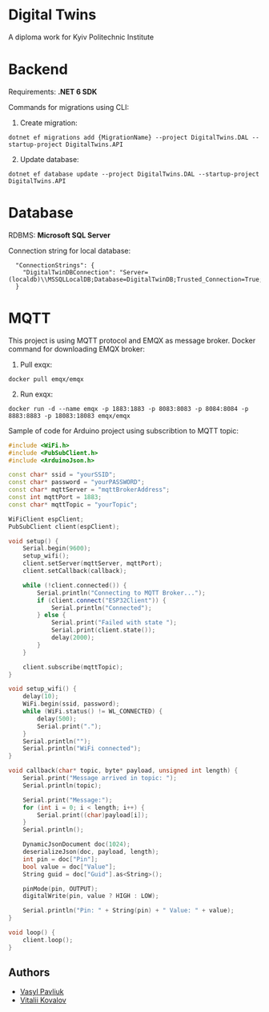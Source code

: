 # Digital Twins
A diploma work for Kyiv Politechnic Institute

# Backend
Requirements: **.NET 6 SDK**

Commands for migrations using CLI:
1. Create migration:
```
dotnet ef migrations add {MigrationName} --project DigitalTwins.DAL --startup-project DigitalTwins.API
```
2. Update database:
```
dotnet ef database update --project DigitalTwins.DAL --startup-project DigitalTwins.API
```
# Database
 RDBMS: **Microsoft SQL Server**
 
 Connection string for local database:
```
  "ConnectionStrings": {
    "DigitalTwinDBConnection": "Server=(localdb)\\MSSQLLocalDB;Database=DigitalTwinDB;Trusted_Connection=True;"
  }
```

# MQTT

This project is using MQTT protocol and EMQX as message broker.
Docker command for downloading EMQX broker:
1. Pull exqx:
```
docker pull emqx/emqx
```
2. Run exqx:
```
docker run -d --name emqx -p 1883:1883 -p 8083:8083 -p 8084:8084 -p 8883:8883 -p 18083:18083 emqx/emqx
```

Sample of code for Arduino project using subscribtion to MQTT topic:
```cpp
#include <WiFi.h>
#include <PubSubClient.h>
#include <ArduinoJson.h>

const char* ssid = "yourSSID";
const char* password = "yourPASSWORD";
const char* mqttServer = "mqttBrokerAddress";
const int mqttPort = 1883;
const char* mqttTopic = "yourTopic";

WiFiClient espClient;
PubSubClient client(espClient);

void setup() {
    Serial.begin(9600);
    setup_wifi();
    client.setServer(mqttServer, mqttPort);
    client.setCallback(callback);

    while (!client.connected()) {
        Serial.println("Connecting to MQTT Broker...");
        if (client.connect("ESP32Client")) {
            Serial.println("Connected");
        } else {
            Serial.print("Failed with state ");
            Serial.print(client.state());
            delay(2000);
        }
    }

    client.subscribe(mqttTopic);
}

void setup_wifi() {
    delay(10);
    WiFi.begin(ssid, password);
    while (WiFi.status() != WL_CONNECTED) {
        delay(500);
        Serial.print(".");
    }
    Serial.println("");
    Serial.println("WiFi connected");
}

void callback(char* topic, byte* payload, unsigned int length) {
    Serial.print("Message arrived in topic: ");
    Serial.println(topic);

    Serial.print("Message:");
    for (int i = 0; i < length; i++) {
        Serial.print((char)payload[i]);
    }
    Serial.println();

    DynamicJsonDocument doc(1024);
    deserializeJson(doc, payload, length);
    int pin = doc["Pin"];
    bool value = doc["Value"];
    String guid = doc["Guid"].as<String>();

    pinMode(pin, OUTPUT);
    digitalWrite(pin, value ? HIGH : LOW);

    Serial.println("Pin: " + String(pin) + " Value: " + value);
}

void loop() {
    client.loop();
}
```


## Authors

- [Vasyl Pavliuk](https://github.com/Pavliuk13)
- [Vitalii Kovalov](https://github.com/KovalovV)

